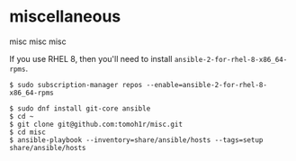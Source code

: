 miscellaneous
=============

misc misc misc

If you use RHEL 8, then you'll need to install `ansible-2-for-rhel-8-x86_64-rpms`.

```
$ sudo subscription-manager repos --enable=ansible-2-for-rhel-8-x86_64-rpms
```

```
$ sudo dnf install git-core ansible
$ cd ~
$ git clone git@github.com:tomoh1r/misc.git
$ cd misc
$ ansible-playbook --inventory=share/ansible/hosts --tags=setup share/ansible/hosts
```

